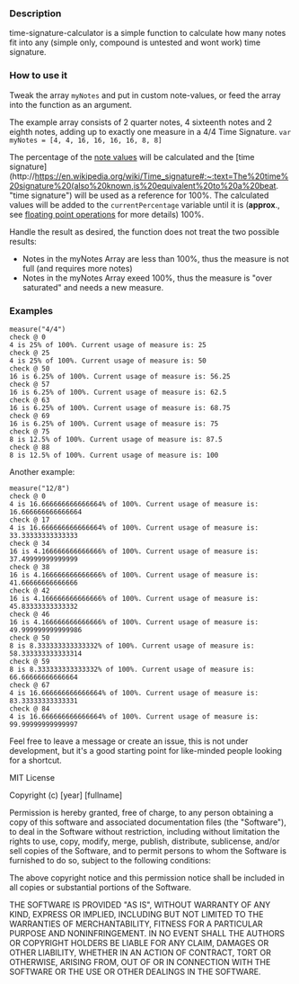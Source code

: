 ### Description

time-signature-calculator is a simple function to calculate how many notes fit into any (simple only, compound is untested and wont work) time signature.

### How to use it

Tweak the array `myNotes` and put in custom note-values, or feed the array into the function as an argument.

The example array consists of 2 quarter notes, 4 sixteenth notes and 2 eighth notes, adding up to exactly one measure in a 4/4 Time Signature.
`var myNotes = [4, 4, 16, 16, 16, 16, 8, 8]`

The percentage of the [note values](https://en.wikipedia.org/wiki/Note_value "note values") will be calculated and the [time signature](http://https://en.wikipedia.org/wiki/Time_signature#:~:text=The%20time%20signature%20(also%20known,is%20equivalent%20to%20a%20beat. "time signature") will be used as a reference for 100%. The calculated values will be added to the `currentPercentage` variable until it is (**approx**., see [floating point operations](https://stackoverflow.com/a/16082201 "floating point operations") for more details) 100%.

Handle the result as desired, the function does not treat the two possible results:

- Notes in the myNotes Array are less than 100%, thus the measure is not full (and requires more notes)
- Notes in the myNotes Array exeed 100%, thus the measure is "over saturated" and needs a new measure.


### Examples

    measure("4/4")
    check @ 0
    4 is 25% of 100%. Current usage of measure is: 25
    check @ 25
    4 is 25% of 100%. Current usage of measure is: 50
    check @ 50
    16 is 6.25% of 100%. Current usage of measure is: 56.25
    check @ 57
    16 is 6.25% of 100%. Current usage of measure is: 62.5
    check @ 63
    16 is 6.25% of 100%. Current usage of measure is: 68.75
    check @ 69
    16 is 6.25% of 100%. Current usage of measure is: 75
    check @ 75
    8 is 12.5% of 100%. Current usage of measure is: 87.5
    check @ 88
    8 is 12.5% of 100%. Current usage of measure is: 100

Another example:

    measure("12/8")
    check @ 0
    4 is 16.666666666666664% of 100%. Current usage of measure is: 16.666666666666664
    check @ 17
    4 is 16.666666666666664% of 100%. Current usage of measure is: 33.33333333333333
    check @ 34
    16 is 4.166666666666666% of 100%. Current usage of measure is: 37.49999999999999
    check @ 38
    16 is 4.166666666666666% of 100%. Current usage of measure is: 41.66666666666666
    check @ 42
    16 is 4.166666666666666% of 100%. Current usage of measure is: 45.83333333333332
    check @ 46
    16 is 4.166666666666666% of 100%. Current usage of measure is: 49.999999999999986
    check @ 50
    8 is 8.333333333333332% of 100%. Current usage of measure is: 58.333333333333314
    check @ 59
    8 is 8.333333333333332% of 100%. Current usage of measure is: 66.66666666666664
    check @ 67
    4 is 16.666666666666664% of 100%. Current usage of measure is: 83.33333333333331
    check @ 84
    4 is 16.666666666666664% of 100%. Current usage of measure is: 99.99999999999997



Feel free to leave a message or create an issue, this is not under development, but it's a good starting point for like-minded people looking for a shortcut.


MIT License

Copyright (c) [year] [fullname]

Permission is hereby granted, free of charge, to any person obtaining a copy
of this software and associated documentation files (the "Software"), to deal
in the Software without restriction, including without limitation the rights
to use, copy, modify, merge, publish, distribute, sublicense, and/or sell
copies of the Software, and to permit persons to whom the Software is
furnished to do so, subject to the following conditions:

The above copyright notice and this permission notice shall be included in all
copies or substantial portions of the Software.

THE SOFTWARE IS PROVIDED "AS IS", WITHOUT WARRANTY OF ANY KIND, EXPRESS OR
IMPLIED, INCLUDING BUT NOT LIMITED TO THE WARRANTIES OF MERCHANTABILITY,
FITNESS FOR A PARTICULAR PURPOSE AND NONINFRINGEMENT. IN NO EVENT SHALL THE
AUTHORS OR COPYRIGHT HOLDERS BE LIABLE FOR ANY CLAIM, DAMAGES OR OTHER
LIABILITY, WHETHER IN AN ACTION OF CONTRACT, TORT OR OTHERWISE, ARISING FROM,
OUT OF OR IN CONNECTION WITH THE SOFTWARE OR THE USE OR OTHER DEALINGS IN THE
SOFTWARE.

